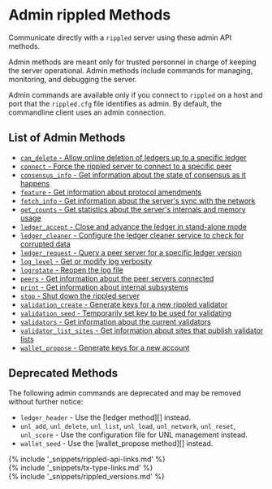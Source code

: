 # Admin rippled Methods

Communicate directly with a `rippled` server using these admin API methods.

Admin methods are meant only for trusted personnel in charge of keeping the server operational. Admin methods include commands for managing, monitoring, and debugging the server.

Admin commands are available only if you connect to `rippled` on a host and port that the `rippled.cfg` file identifies as admin. By default, the commandline client uses an admin connection.

## List of Admin Methods

* [`can_delete` - Allow online deletion of ledgers up to a specific ledger](can_delete.html)
* [`connect` - Force the rippled server to connect to a specific peer](connect.html)
* [`consensus_info` - Get information about the state of consensus as it happens](consensus_info.html)
* [`feature` - Get information about protocol amendments](feature.html)
* [`fetch_info` - Get information about the server's sync with the network](fetch_info.html)
* [`get_counts` - Get statistics about the server's internals and memory usage](get_counts.html)
* [`ledger_accept` - Close and advance the ledger in stand-alone mode](ledger_accept.html)
* [`ledger_cleaner` - Configure the ledger cleaner service to check for corrupted data](ledger_cleaner.html)
* [`ledger_request` - Query a peer server for a specific ledger version](ledger_request.html)
* [`log_level` - Get or modify log verbosity](log_level.html)
* [`logrotate` - Reopen the log file](logrotate.html)
* [`peers` - Get information about the peer servers connected](peers.html)
* [`print` - Get information about internal subsystems](print.html)
* [`stop` - Shut down the rippled server](stop.html)
* [`validation_create` - Generate keys for a new rippled validator](validation_create.html)
* [`validation_seed` - Temporarily set key to be used for validating](validation_seed.html)
* [`validators` - Get information about the current validators](validators.html)
* [`validator_list_sites` - Get information about sites that publish validator lists](validator_list_sites.html)
* [`wallet_propose` - Generate keys for a new account](wallet_propose.html)

## Deprecated Methods

The following admin commands are deprecated and may be removed without further notice:

* `ledger_header` - Use the [ledger method][] instead.
* `unl_add`, `unl_delete`, `unl_list`, `unl_load`, `unl_network`, `unl_reset`, `unl_score` - Use the configuration file for UNL management instead.
* `wallet_seed` - Use the [wallet_propose method][] instead.

<!--{# common link defs #}-->
{% include '_snippets/rippled-api-links.md' %}			
{% include '_snippets/tx-type-links.md' %}			
{% include '_snippets/rippled_versions.md' %}
